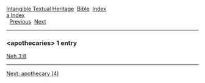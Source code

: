 [Intangible Textual Heritage](../../index)  [Bible](../index) 
[Index](index)   
[a Index](_a_)  
  [Previous](c00607)  [Next](c00609) 

------------------------------------------------------------------------

### &lt;apothecaries&gt; 1 entry

[Neh 3:8](../kjv/neh003.htm#008)  

------------------------------------------------------------------------

[Next: apothecary (4)](c00609)
